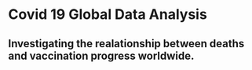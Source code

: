 #  Covid 19 Global Data Analysis


Investigating the realationship between deaths and vaccination progress worldwide.
---
